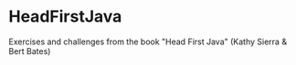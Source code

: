 # HeadFirstJava
Exercises and challenges from the book "Head First Java" (Kathy Sierra &amp; Bert Bates)
